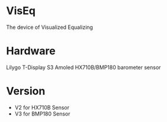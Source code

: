 # VisEq
The device of Visualized Equalizing

# Hardware
Lilygo T-Display S3 Amoled
HX710B/BMP180 barometer sensor

# Version
- V2 for HX710B Sensor
- V3 for BMP180 Sensor
